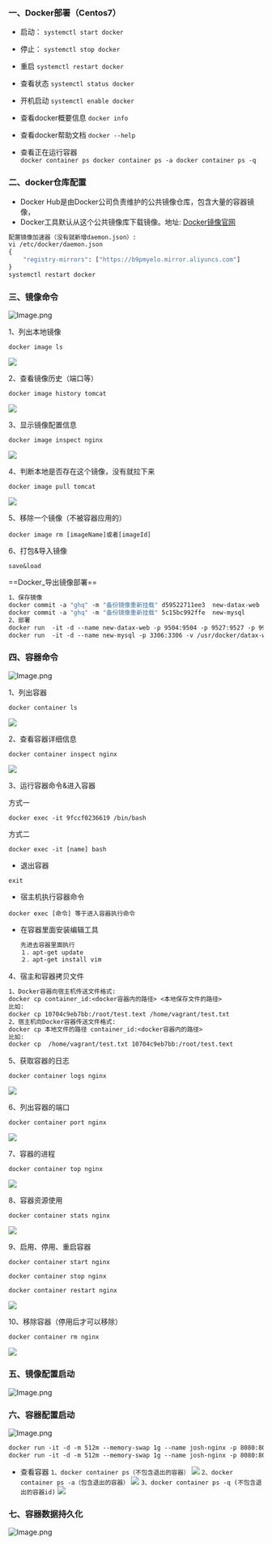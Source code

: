 ### 一、Docker部署（Centos7）

* 启动：
  `systemctl start docker`

* 停止：
  `systemctl stop docker`

* 重启
  `systemctl restart docker`

* 查看状态
  `systemctl status docker`

* 开机启动
  `systemctl enable docker`

* 查看docker概要信息
  `docker info`

* 查看docker帮助文档
  `docker ‐‐help`

* 查看正在运行容器  
  `docker container ps
  docker container ps -a
  docker container ps -q`

### 二、docker仓库配置

* Docker Hub是由Docker公司负责维护的公共镜像仓库，包含大量的容器镜像，
* Docker工具默认从这个公共镜像库下载镜像。地址: [Docker镜像官网](https://hub.docker.com/)

```dockerfile
配置镜像加速器（没有就新增daemon.json）:
vi /etc/docker/daemon.json
{
    "registry-mirrors": ["https://b9pmyelo.mirror.aliyuncs.com"]
}
systemctl restart docker
```

### 三、镜像命令

![Image.png](assets/Image-20220117180906-aickgmm.png)

1、列出本地镜像

`docker image ls`

![](assets/Image(151)-20220117180923-7womurg.png)![]()

2、查看镜像历史（端口等）

`docker image history tomcat`

![](assets/Image(152)-20220117180923-mtqrutf.png)![]()

3、显示镜像配置信息

`docker image inspect nginx`

![](assets/Image(153)-20220117180923-wh0mv1n.png)![]()

4、判断本地是否存在这个镜像，没有就拉下来

`docker image pull tomcat`

![](assets/Image(154)-20220117180923-elaauca.png)![]()

5、移除一个镜像（不被容器应用的）

`docker image rm [imageName]或者[imageId]`

6、打包&导入镜像

`save&load`

==Docker_导出镜像部署==

```dockerfile
1、保存镜像
docker commit -a "ghq" -m "备份镜像重新挂载" d59522711ee3  new-datax-web
docker commit -a "ghq" -m "备份镜像重新挂载" 5c15bc992ffe  new-mysql
2、部署
docker run  -it -d --name new-datax-web -p 9504:9504 -p 9527:9527 -p 9999:9999 -v /usr/docker/datax-web:/usr/local/datax new-datax-web
docker run  -it -d --name new-mysql -p 3306:3306 -v /usr/docker/datax-web-mysql:/var/lib/mysql new-mysql
```

### 四、容器命令

![Image.png](assets/Image-20220117181301-w09k3hc.png)

1、列出容器

`docker container ls`

![](assets/Image(156)-20220117181327-adffmeu.png)![]()

2、查看容器详细信息

`docker container inspect nginx`

![](assets/Image(157)-20220117181327-rr8xbc4.png)![]()

3、运行容器命令&进入容器

方式一

`docker exec -it 9fccf0236619 /bin/bash`

方式二

`docker exec -it [name] bash`

* 退出容器

`exit`

* 宿主机执行容器命令

`docker exec [命令] 等于进入容器执行命令`

* 在容器里面安装编辑工具
  ```dockerfile
  先进去容器里面执行
  １．apt-get update
  ２．apt-get install vim
  ```

4、宿主和容器拷贝文件

```dockerfile
1、Docker容器向宿主机传送文件格式:
docker cp container_id:<docker容器内的路径> <本地保存文件的路径>
比如:
docker cp 10704c9eb7bb:/root/test.text /home/vagrant/test.txt
2、宿主机向Docker容器传送文件格式:
docker cp 本地文件的路径 container_id:<docker容器内的路径>
比如:
docker cp  /home/vagrant/test.txt 10704c9eb7bb:/root/test.text
```

5、获取容器的日志

`docker container logs nginx`

![](assets/Image(158)-20220117181416-03rh4su.png)![]()

6、列出容器的端口

`docker container port nginx`

![](assets/Image(159)-20220117181416-byii91h.png)![]()

7、容器的进程

`docker container top nginx`

![](assets/Image(160)-20220117181416-uswslwg.png)![]()

8、容器资源使用

`docker container stats nginx`

![](assets/Image(161)-20220117181416-c8ofuy8.png)![]()

9、启用、停用、重启容器

`docker container start nginx`

`docker container stop nginx`

`docker container restart nginx`

![](assets/Image(162)-20220117181416-cry36qg.png)![]()

10、移除容器（停用后才可以移除）

`docker container rm nginx`

![](assets/Image(163)-20220117181416-3g5fbwn.png)![]()

### 五、镜像配置启动

![Image.png](assets/Image-20220117181658-57x7twk.png)

### 六、容器配置启动

![Image.png](assets/Image-20220117181714-gn4hs3w.png)

```dockerfile
docker run -it -d -m 512m --memory-swap 1g --name josh-nginx -p 8080:80  nginx
docker run -it -d -m 512m --memory-swap 1g --name josh-nginx -p 8080:80 -v /josh/:/usr/share/nginx/html nginx
```

* 查看容器
  `1、docker container ps（不包含退出的容器）`
  ![](assets/Image(164)-20220117181741-8mkhtwr.png)![]()
  `2、docker container ps -a（包含退出的容器）`
  ![](assets/Image(165)-20220117181741-d1zd7os.png)![]()
  `3、docker container ps -q (不包含退出的容器id)`
  ![](assets/Image(166)-20220117181741-ytxp81u.png)![]()

### 七、容器数据持久化

![Image.png](assets/Image-20220117181817-ocyznm7.png)
